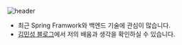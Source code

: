 ![header](https://capsule-render.vercel.app/api?type=waving&color=gradient&height=300&section=header&text=Minseong%20Kim&fontSize=90)


* 최근 Spring Framwork와 백엔드 기술에 관심이 많습니다.
* [김민성 블로그](https://blog.minseong.kim)에서 저의 배움과 생각을 확인하실 수 있습니다.

